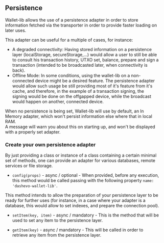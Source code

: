 ## Persistence

Wallet-lib allows the use of a persistence adapter in order to store information fetched via the transporter in order to provide faster loading on later uses.  

This adapter can be useful for a multiple of cases, for instance: 

- A degraded connectivity: Having stored information on a persistence layer (localStorage, secureStorage,...) would allow a user to still be able to consult his transaction history, UTXO set, balance, prepare and sign a transaction (intended to be broadcasted later, when connectivity is back).  
- Offline Mode: In some conditions, using the wallet-lib on a non-connected device might be a desired feature. The persistence adapter would allow such usage be still providing most of it's feature from it's cache, and therefore, in the example of a transaction signing, the signing would be done on the offgapped device, while the broadcast would happen on another, connected device.  

When no persistence is being set, Wallet-lib will use by default, an In Memory adapter, which won't persist information else where that in local RAM.  
A message will warn you about this on starting up, and won't be displayed with a properly set adapter.

### Create your own persistence adapter

By just providing a class or instance of a class containing a certain minimal set of methods, one can provide an adapter for various databases, remote services or file storage.  

- `config(props)` - async / optional - When provided, before any execution, this method would be called passing with the following property `name: 'dashevo-wallet-lib'`.

This method intends to allow the preparation of your persistence layer to be ready for further uses (for instance, in a case where your adapter is a database, this would allow to set indexes, and prepare the connection pool).

- `setItem(key, item)` - async / mandatory - This is the method that will be used to set any item to the persistence layer. 

- `getItem(key)` - async / mandatory - This will be called in order to retrieve any item from the persistence layer.

